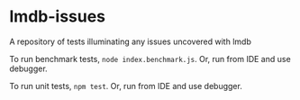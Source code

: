 # lmdb-issues
A repository of tests illuminating any issues uncovered with lmdb

To run benchmark tests, `node index.benchmark.js`. Or, run from IDE and use debugger.

To run unit tests, `npm test`. Or, run from IDE and use debugger.
